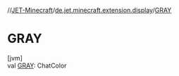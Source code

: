 //[JET-Minecraft](../../index.md)/[de.jet.minecraft.extension.display](index.md)/[GRAY](-g-r-a-y.md)

# GRAY

[jvm]\
val [GRAY](-g-r-a-y.md): ChatColor
